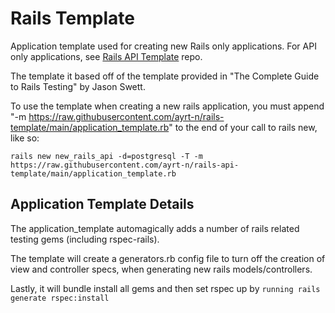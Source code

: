 # Rails Template

Application template used for creating new Rails only applications. For API only applications, see [Rails API Template](https://github.com/ayrt-n/rails-api-template) repo.

The template it based off of the template provided in "The Complete Guide to Rails Testing" by Jason Swett.

To use the template when creating a new rails application, you must append "-m https://raw.githubusercontent.com/ayrt-n/rails-template/main/application_template.rb" to the end of your call to rails new, like so:

```
rails new new_rails_api -d=postgresql -T -m https://raw.githubusercontent.com/ayrt-n/rails-api-template/main/application_template.rb
```

## Application Template Details

The application_template automagically adds a number of rails related testing gems (including rspec-rails).

The template will create a generators.rb config file to turn off the creation of view and controller specs, when generating new rails models/controllers.

Lastly, it will bundle install all gems and then set rspec up by ```running rails generate rspec:install```